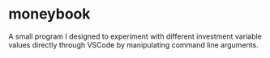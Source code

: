 # moneybook

A small program I designed to experiment with different investment variable values directly through VSCode by manipulating command line arguments.
